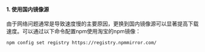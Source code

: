 #### 1. 使用国内镜像源

由于网络问题通常是导致速度慢的主要原因，更换到国内镜像源可以显著提高下载速度。可以通过以下命令配置npm使用淘宝的npm镜像：

```bash
npm config set registry https://registry.npmmirror.com/
```
